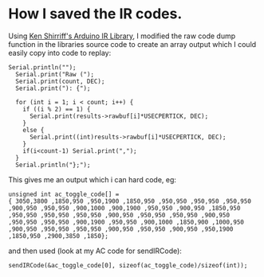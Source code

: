 # How I saved the IR codes. #

Using [Ken Shirriff's Arduino IR Library](http://www.arcfn.com/2009/08/multi-protocol-infrared-remote-library.html),
I modified the raw code dump function in the libraries source code to create an array output which I could easily copy into code to replay:
```
Serial.println("");
  Serial.print("Raw (");
  Serial.print(count, DEC);
  Serial.print("): {");

  for (int i = 1; i < count; i++) {
    if ((i % 2) == 1) {
      Serial.print(results->rawbuf[i]*USECPERTICK, DEC);
    } 
    else {
      Serial.print((int)results->rawbuf[i]*USECPERTICK, DEC);
    }
    if(i<count-1) Serial.print(",");
  }
  Serial.println("};");
```


This gives me an output which i can hard code, eg:
```
unsigned int ac_toggle_code[] = 
{ 3050,3800 ,1850,950 ,950,1900 ,1850,950 ,950,950 ,950,950 ,950,950 ,900,950 ,950,950 ,900,1000 ,900,1900 ,950,950 ,900,950 ,1850,950 ,950,950 ,950,950 ,950,950 ,900,950 ,950,950 ,950,950 ,900,950 ,950,950 ,950,950 ,900,1900 ,950,950 ,900,1000 ,1850,900 ,1000,950 ,900,950 ,950,950 ,950,950 ,900,950 ,950,950 ,900,950 ,950,1900 ,1850,950 ,2900,3850 ,1850};
```

and then used (look at my AC code for sendIRCode):

```
sendIRCode(&ac_toggle_code[0], sizeof(ac_toggle_code)/sizeof(int));
```